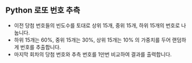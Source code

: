 ## Python 로또 번호 추측

* 이전 당첨 번호들의 빈도수를 토대로 상위 15개, 중위 15개, 하위 15개의 번호로 나눕니다.
* 하위 15개는 60%, 중위 15개는 30%, 상위 15개는 10% 의 가중치를 두어 랜덤하게 번호를 추출합니다.
* 마지막 회차의 당첨 번호와 추측 번호를 1만번 비교하여 결과를 출력합니다.
